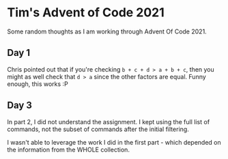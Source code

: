 # Tim's Advent of Code 2021

Some random thoughts as I am working through Advent Of Code 2021.

## Day 1

Chris pointed out that if you're checking `b + c + d > a + b + c`, then you might as well check that `d > a` since the other factors are equal. Funny enough, this works :P

## Day 3

In part 2, I did not understand the assignment. I kept using the full list of commands, not the subset of commands after the initial filtering.

I wasn't able to leverage the work I did in the first part - which depended on the information from the WHOLE collection.
